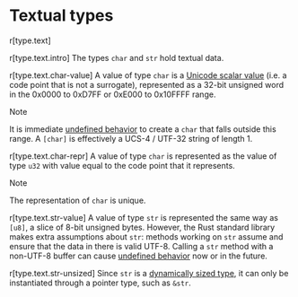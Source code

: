 # Textual types

r[type.text]

r[type.text.intro]
The types `char` and `str` hold textual data.

r[type.text.char-value]
A value of type `char` is a [Unicode scalar value] (i.e. a code point that is
not a surrogate), represented as a 32-bit unsigned word in the 0x0000 to 0xD7FF
or 0xE000 to 0x10FFFF range.

> [!NOTE]
> It is immediate [undefined behavior] to create a
> `char` that falls outside this range. A `[char]` is effectively a UCS-4 / UTF-32
> string of length 1.

r[type.text.char-repr]
A value of type `char` is represented as the value of type `u32` with value equal to the code point that it represents.

> [!NOTE]
> The representation of `char` is unique.

r[type.text.str-value]
A value of type `str` is represented the same way as `[u8]`, a slice of
8-bit unsigned bytes. However, the Rust standard library makes extra assumptions
about `str`: methods working on `str` assume and ensure that the data in there
is valid UTF-8. Calling a `str` method with a non-UTF-8 buffer can cause
[undefined behavior] now or in the future.

r[type.text.str-unsized]
Since `str` is a [dynamically sized type], it can only be instantiated through a
pointer type, such as `&str`.

[Unicode scalar value]: http://www.unicode.org/glossary/#unicode_scalar_value
[undefined behavior]: ../behavior-considered-undefined.md
[dynamically sized type]: ../dynamically-sized-types.md
